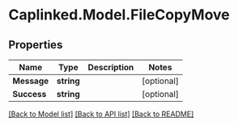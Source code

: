 # Caplinked.Model.FileCopyMove
## Properties

Name | Type | Description | Notes
------------ | ------------- | ------------- | -------------
**Message** | **string** |  | [optional] 
**Success** | **string** |  | [optional] 

[[Back to Model list]](../README.md#documentation-for-models) [[Back to API list]](../README.md#documentation-for-api-endpoints) [[Back to README]](../README.md)

